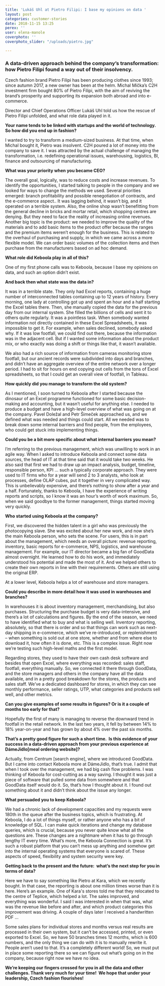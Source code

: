 ```yaml
---
title: 'Lukáš Uhl at Pietro Filipi: I base my opinions on data '
layout: post
categories: customer-stories
date: 2018-11-15 13:25
perex: ''
user: elena-manole
coverphoto: ''
coverphoto_slider: "/uploads/pietro.jpg"

---
```

### **A data-driven approach behind the company’s transformation: how Pietro Filipi found a way out of their insolvency.**

Czech fashion brand Pietro Filipi has been producing clothes since 1993; since autumn 2017, a new owner has been at the helm. Michal Mička’s C2H investment firm bought 80% of Pietro Filipi, with the aim of reviving the brand’s prosperity and supporting its expansion both abroad and into e-commerce.

Director and Chief Operations Officer Lukáš Uhl told us how the rescue of Pietro Filipi unfolded, and what role data played in it.

**Your name tends to be linked with startups and the world of technology. So how did you end up in fashion?**

I wanted to try to transform a medium-sized business. At that time, when Michal bought it, Pietro was insolvent. C2H poured a lot of money into the company to save it. I was attracted by the actual challenge of managing the transformation, i.e. redefining operational issues, warehousing, logistics, BI, finance and outsourcing of manufacturing.

**What was your priority when you became CEO?**

The overall goal, logically, was to reduce costs and increase revenues. To identify the opportunities, I started talking to people in the company and we looked for ways to change the methods we used. Several priorities emerged: branch profitability and possible renegotiation of contracts, and the e-commerce aspect.. It was lagging behind, it wasn’t big, and it operated on a terrible system. Also, the online shop wasn’t benefitting from the general decline in bricks and mortar retail, which shopping centres are denying. But they need to face the reality of increasing online revenues. Another big topic is the product: we needed to improve the quality of the materials and to add basic items to the product offer because the ranges and the premium items weren’t enough for the business. This is related to the overhaul of purchasing and supply, in which we came across a more flexible model. We can order basic volumes of the collection items and then purchase from the manufacturers based on ad hoc demand.

**What role did Keboola play in all of this?**

One of my first phone calls was to Keboola, because I base my opinions on data, and such an option didn’t exist.

**And back then what state was the data in?**

It was in a terrible state. They only had Excel reports, containing a huge number of interconnected tables containing up to 12 years of history. Every morning, one lady at controlling got up and spent an hour and a half starting the Excel tables there. Then, she manually copied the data for the previous day from our internal system. She filled the billions of cells and sent it to others quite regularly. It was a pointless task. When somebody wanted information not directly contained in these Excel Spreadsheets, it was impossible to get it. For example, when sales declined, somebody asked why. If it was low footfall, we could find out there, because the information was in the adjacent cell. But if I wanted some information about the product mix, or who exactly was doing a shift or things like that, it wasn’t available.

We also had a rich source of information from cameras monitoring store footfall, but our ancient records were subdivided into days and branches, and didn’t have an aggregate overview of the entire network over a longer period. I had to sit for hours on end copying out cells from the tons of Excel spreadsheets, so that I could get an overall view of footfall, in Tableau.

**How quickly did you manage to transform the old system?**

As I mentioned, I soon turned to Keboola after I started because the dinosaur of an Excel programme functioned for some basic decision-making and accounting, but it wasn’t useful for anything else. I needed to produce a budget and have a high-level overview of what was going on at the company. Pavel Doležal and Petr Šimeček approached us, and we defined what was needed and things could start. All we needed was to break down some internal barriers and find people, from the employees, who could get stuck into implementing things.

**Could you be a bit more specific about what internal barriers you mean?**

I’m referring to the previous management, which was unwilling to work in an agile way. When I asked to introduce Keboola and connect some data sources, the head of IT at that time said that it would take two weeks. He also said that first we had to draw up an impact analysis, budget, timeline, responsible person, KPI ... such a typically corporate approach. They were used to IT firms who for a year will send 2 to 3 analysts, who look at processes, define OLAP cubes, put it together in very complicated way. This is unbelievably expensive, and there’s nothing to show after a year and a half. Fortunately, thanks to Keboola, I have the experience of writing reports and scripts, so I know it was an hour’s worth of work maximum. So, when we said goodbye to the former management, things started moving very quickly.

**Who started using Keboola at the company?**

First, we discovered the hidden talent in a girl who was previously the photocopying slave. She was excited about her new work, and now she’s the main Keboola person, who sets the scene. For users, this is in part about the management, which needs an overall picture: revenue reporting, inventory, basic reports for e-commerce, NPS, logistics, and warehouse management. For example, our IT director became a big fan of GoodData almost overnight. He learned how to do his work, and immediately understood his potential and made the most of it. And we helped others to create their own reports in line with their requirements. Others are still using the original ERP.

At a lower level, Keboola helps a lot of warehouse and store managers.

**Could you describe in more detail how it was used in warehouses and branches?**

In warehouses it is about inventory management, merchandising, but also purchases. Structuring the purchase budget is very data-intensive, and there’s a lot of calculations and figures. By the end of the season, we need to have identified what to buy and what is selling well. Inventory reporting, absolutely, so that there is order and so that things can work such as next-day shipping in e-commerce, which we’ve re-introduced, or replenishment – when something is sold out at one store, whether and from where else to download it, how often it is done, etc. This is a complex issue. Right now we’re testing such high-level maths and the first model.

Regarding stores, they used to have their own cash desk software and besides that open Excel, where everything was recorded: sales staff, footfall, everything manually. So, we connected it there through GoodData, and the store managers and others in the company have all the data available, and in a pretty good breakdown for the stores, the products and sales staff. We’ve a dedicated dashboard for stores, in which they can see monthly performance, seller ratings, UTP, what categories and products sell well, and other metrics.

**Can you give examples of some results in figures? Or is it a couple of months too early for that?**

Hopefully the first of many is managing to reverse the downward trend in footfall in the retail network. In the last two years, it fell by between 14% to 18% year-on-year and has grown by about 4% over the past six months.

**That’s a pretty good figure for such a short time.  Is this evidence of your success in a data-driven approach from your previous experience at DámeJídlo\[meal ordering website\]?**

Actually, from Centrum \[search engine\], where we introduced GoodData. But I came into contact Keboola more at DámeJídlo, that’s true. I admit that when I took over the management, we had big cash flow problems. I was thinking of Keboola for cost-cutting as a way saving. I thought it was just a piece of software that pulled some data from somewhere and that GoodData itself would do it. So, that’s how I thought about it. I found out something about it and didn’t think about the issue any longer.

**What persuaded you to keep Keboola?**

We had a chronic lack of development capacities and my requests were 180th in the queue after the business topics, which is frustrating. At Keboola, I do a lot of things myself, or rather anyone who has a bit of knowledge of SQL. I can make quick iterations and change my database queries, which is crucial, because you never quite know what all the questions are. These changes are a nightmare when it has to go through lengthy IT every time. What’s more, the Keboola Connection is great. It’s such a robust platform that you can’t mess up anything and somehow get into the internal operating systems that everyone is scared of. These aspects of speed, flexibility and system security were key.

**Getting back to the present and the future:  what’s the next step for you in terms of data?**

Here we have to say something like Pietro at Kara, which we recently bought. In that case, the reporting is about one million times worse than it is here. Here’s an example. One of Kara's stores told me that they relocated to the centre of Teplice, which helped a lot. The sales improved, and everything was wonderful. I said I was interested in when that was, what was the revenue like before and after, and which product categories this improvement was driving. A couple of days later I received a handwritten PDF ...

Some sales plans for individual stores and months versus real results are processed in their own system, but it can’t be accessed, printed, or even exported to Excel. So, we have 50 branches times 12 months, which is 600 numbers, and the only thing we can do with it is to manually rewrite it. People aren’t used to that. It’s a completely different world! So, we must put in place some reporting there so we can figure out what’s going on in the company, because right now we have no idea.

**We’re keeping our fingers crossed for you in all the data and other challenges. Thank very much for your time!  We hope that under your leadership, Czech fashion flourishes!**